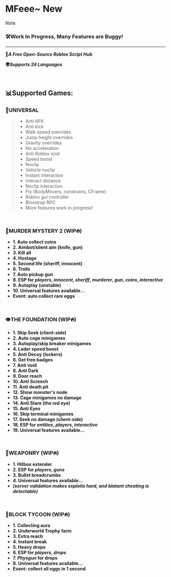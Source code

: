 # MFeee~ New

>[!NOTE]
>### 🛠️Work In Progress, Many Features are Buggy!

---

**🚀*A Free Open-Source Roblox Script Hub***

**🌍*Supports 24 Languages***

<br>

## 📊Supported Games:
### 🧩UNIVERSAL
>- Anti AFK
>- Anti kick
>- Walk speed overrides
>- Jump height overrides
>- Gravity overrides
>- No acceleration
>- Anti Roblox void
>- Speed boost
>- Noclip
>- Vehicle noclip
>- Instant interaction
>- Interact distance
>- Noclip interaction
>- Fly (BodyMovers, constrains, CFrame)
>- Roblox gui controller
>- Bloxstrap RPC
>- More features work in progress!

<br>

### 🔪MURDER MYSTERY 2 (WIP🔥)
- **1. Auto collect coins**
- **2. Aimbot/silent aim (knife, gun)**
- **3. Kill all**
- **4. Hostage**
- **5. Second life (sheriff, innocent)**
- **6. Trolls**
- **7. Auto pickup gun**
- **8. ESP for *players*, *innocent*, *sheriff*, *murderer*, *gun*, *coins*, *interactive***
- **9. Autoplay (unstable)**
- **10. Universal features available...**
- **Event: auto collect rare eggs**
<br>

### 👁️THE FOUNDATION (WIP🔥)
- **1. Skip Seek (client-side)**
- **2. Auto cage minigames**
- **3. Autoplay/skip breaker minigames**
- **4. Lader speed boost**
- **5. Anti Decoy (lockers)**
- **6. Get free badges**
- **7. Anti void**
- **8. Anti Dark**
- **9. Door reach**
- **10. Anti Screech**
- **11. Anti death pit**
- **12. Show monster's node**
- **13. Cage minigames no damage**
- **14. Anti Stare (the red eye)**
- **15. Anti Eyes**
- **16. Skip terminal minigames**
- **17. Seek no damage (client-side)**
- **18. ESP for *entities*, *players*, *interactive***
- **19. Universal features available...**
<br>

### 🔫WEAPONRY (WIP🔥)
- **1. Hitbox extender**
- **2. ESP for *players*, *guns***
- **3. Bullet breadcrumbs**
- **4. Universal features available...**
- ***(server validation makes exploits hard, and blatant cheating is detectable)***
<br>

### 🧱BLOCK TYCOON (WIP🔥)
- **1. Collecting aura**
- **2. Underworld Trophy farm**
- **3. Extra reach**
- **4. Instant break**
- **5. Heavy drops**
- **6. ESP for *players*, *drops***
- **7. *Physgun* for drops**
- **8. Universal features available...**
- **Event: collect all eggs in 1 second**
<br>
